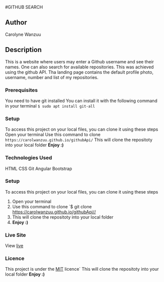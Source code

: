 #GITHUB SEARCH 

## Author
Carolyne Wanzuu


## Description
This is a website where users may enter a Github username and see their names. One can also search for available repositories. This was achieved using the github API. Tha landing page contains the default profile photo, username, number and list of my repositories.




### Prerequisites
You need to have git installed
You can install it with the following command in your terminal
`$ sudo apt install git-all`

### Setup
To access this project on your local files, you can clone it using these steps
Open your terminal
Use this command to clone `https://carolwanzuu.github.io/githubApi/`
This will clone the repositoty into your local folder
__Enjoy :)__

### Technologies Used
HTML
CSS
Git
Angular
Bootstrap



### Setup
To access this project on your local files, you can clone it using these steps
1. Open your terminal
1. Use this command to clone `$ git clone https://carolwanzuu.github.io/githubApi//
1. This will clone the repositoty into your local folder
1. __Enjoy :)__




### Live Site
View [live](https://carolwanzuu.github.io/githubApi//)
### Licence
This project is under the  [MIT](LICENSE) licence`
This will clone the repositoty into your local folder
__Enjoy :)__
